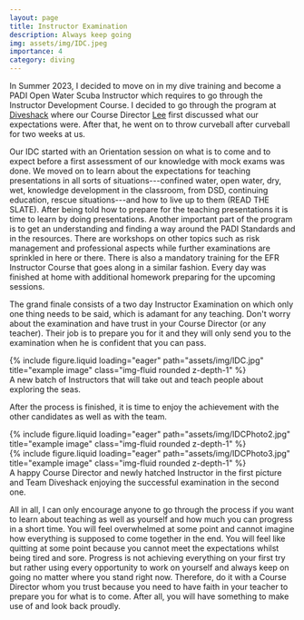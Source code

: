 ```yaml
---
layout: page
title: Instructor Examination
description: Always keep going
img: assets/img/IDC.jpeg
importance: 4
category: diving
---
```


In Summer 2023, I decided to move on in my dive training and become a PADI Open Water Scuba Instructor which requires to go through the Instructor Development Course. I decided to go through the program at [Diveshack](https://www.divemalta.com) where our Course Director [Lee](https://www.instagram.com/lee.smallwood.cassar) first discussed what our expectations were. After that, he went on to throw curveball after curveball for two weeks at us.

Our IDC started with an Orientation session on what is to come and to expect before a first assessment of our knowledge with mock exams was done. We moved on to learn about the expectations for teaching presentations in all sorts of situations---confined water, open water, dry, wet, knowledge development in the classroom, from DSD, continuing education, rescue situations---and how to live up to them (READ THE SLATE). After being told how to prepare for the teaching presentations it is time to learn by doing presentations. Another important part of the program is to get an understanding and finding a way around the PADI Standards and in the resources. There are workshops on other topics such as risk management and professional aspects while further examinations are sprinkled in here or there. There is also a mandatory training for the EFR Instructor Course that goes along in a similar fashion. Every day was finished at home with additional homework preparing for the upcoming sessions.

The grand finale consists of a two day Instructor Examination on which only one thing needs to be said, which is adamant for any teaching. Don't worry about the examination and have trust in your Course Director (or any teacher). Their job is to prepare you for it and they will only send you to the examination when he is confident that you can pass.

<div class="row">
    <div class="col-sm mt-3 mt-md-0">
        {% include figure.liquid loading="eager" path="assets/img/IDC.jpg" title="example image" class="img-fluid rounded z-depth-1" %}
    </div>
</div>
<div class="caption">
    A new batch of Instructors that will take out and teach people about exploring the seas.
</div>

After the process is finished, it is time to enjoy the achievement with the other candidates as well as with the team.

<div class="row">
    <div class="col-sm mt-3 mt-md-0">
        {% include figure.liquid loading="eager" path="assets/img/IDCPhoto2.jpg" title="example image" class="img-fluid rounded z-depth-1" %}
    </div>
    <div class="col-sm mt-3 mt-md-0">
        {% include figure.liquid loading="eager" path="assets/img/IDCPhoto3.jpg" title="example image" class="img-fluid rounded z-depth-1" %}
    </div>
</div>
<div class="caption">
    A happy Course Director and newly hatched Instructor in the first picture and Team Diveshack enjoying the successful examination in the second one.
</div>

All in all, I can only encourage anyone to go through the process if you want to learn about teaching as well as yourself and how much you can progress in a short time. You will feel overwhelmed at some point and cannot imagine how everything is supposed to come together in the end. You will feel like quitting at some point because you cannot meet the expectations whilst being tired and sore. Progress is not achieving everything on your first try but rather using every opportunity to work on yourself and always keep on going no matter where you stand right now. Therefore, do it with a Course Director whom you trust because you need to have faith in your teacher to prepare you for what is to come. After all, you will have something to make use of and look back proudly.

